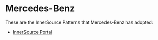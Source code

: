 # Mercedes-Benz

These are the InnerSource Patterns that Mercedes-Benz has adopted:

* [InnerSource Portal](../patterns/2-structured/innersource-portal.md)